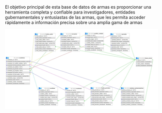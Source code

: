 El objetivo principal de esta base de datos de armas es proporcionar una herramienta completa y confiable para investigadores, entidades gubernamentales y entusiastas de las armas, que les permita acceder rápidamente a información precisa sobre una amplia gama de armas

![Diagrama](https://github.com/Nirclaw/TacticalInventory/blob/main/diagrama/diagrama.jpg)
